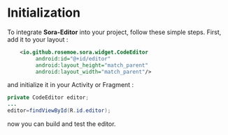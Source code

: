 # Initialization
To integrate **Sora-Editor** into your project, follow these simple steps. 
First, add it to your layout :
```xml
    <io.github.rosemoe.sora.widget.CodeEditor
         android:id="@+id/editor"
         android:layout_height="match_parent"
         android:layout_width="match_parent"/>
```
and initialize it in your Activity or Fragment :
```java
private CodeEditor editor;
...
editor=findViewById(R.id.editor);
```
now you can build and test the editor.
